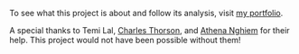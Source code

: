 To see what this project is about and follow its analysis, visit [my portfolio](https://www.zubairmarediya.com/projects).

A special thanks to Temi Lal, [Charles Thorson](https://github.com/thorsoch), and [Athena Nghiem](https://github.com/athenan) for their help. This project would not have been possible without them!

